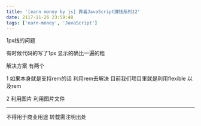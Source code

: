 ```yaml
---
title: '[earn money by js] 靠着JavaScript赚钱系列12'
date: 2117-11-26 23:59:48
tags: ['earn-money', 'JavaScript']
---
```

1px线的问题

有时候代码的写了1px 显示的确比一遍的粗

解决方案 有两个

1 如果本身就是支持rem的话 利用rem去解决
目前我们项目里就是利用flexible 以及rem

2 利用图片
利用图片文件

----------------
不得用于商业用途 转载需注明出处

